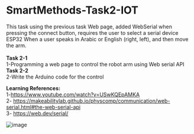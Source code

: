 # SmartMethods-Task2-IOT


This task using the previous task Web page, added WebSerial when pressing the connect button, requires the user to select a serial device ESP32 When a user speaks in Arabic or English (right, left), and then move the arm.
<br><br>
<b>Task 2-1</b><br>
1-Programming a web page to control the robot arm using Web serial API<br>
<b>Task 2-2</b><br>
2-Write the Arduino code for the control<br>

<b>Learning References:</b><br>
1-https://www.youtube.com/watch?v=USwKQEpAMKA<br>
2- https://makeabilitylab.github.io/physcomp/communication/web-serial.html#the-web-serial-api<br>
3- https://web.dev/serial/<br>

![image](https://user-images.githubusercontent.com/62827972/182625766-dbd94aa6-be69-4852-b23e-409bfeb06afc.png)

